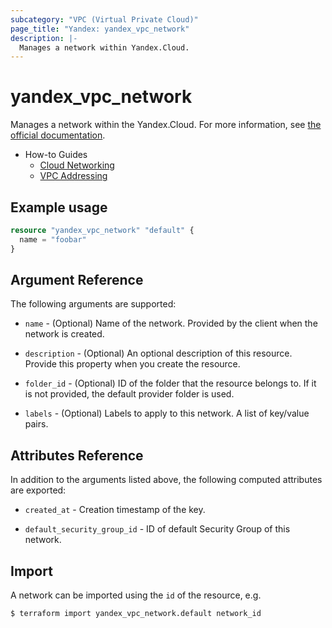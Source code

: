 ```yaml
---
subcategory: "VPC (Virtual Private Cloud)"
page_title: "Yandex: yandex_vpc_network"
description: |-
  Manages a network within Yandex.Cloud.
---
```



# yandex_vpc_network




Manages a network within the Yandex.Cloud. For more information, see [the official documentation](https://cloud.yandex.com/docs/vpc/concepts/network#network).

* How-to Guides
  * [Cloud Networking](https://cloud.yandex.com/docs/vpc/)
  * [VPC Addressing](https://cloud.yandex.com/docs/vpc/concepts/address)

## Example usage

```terraform
resource "yandex_vpc_network" "default" {
  name = "foobar"
}
```

## Argument Reference

The following arguments are supported:

* `name` - (Optional) Name of the network. Provided by the client when the network is created.

* `description` - (Optional) An optional description of this resource. Provide this property when you create the resource.

* `folder_id` - (Optional) ID of the folder that the resource belongs to. If it is not provided, the default provider folder is used.

* `labels` - (Optional) Labels to apply to this network. A list of key/value pairs.

## Attributes Reference

In addition to the arguments listed above, the following computed attributes are exported:

* `created_at` - Creation timestamp of the key.

* `default_security_group_id` - ID of default Security Group of this network.

## Import

A network can be imported using the `id` of the resource, e.g.

```
$ terraform import yandex_vpc_network.default network_id
```
